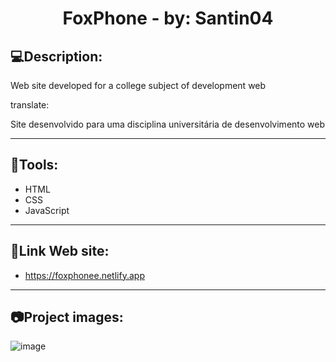 <h1 align="center">
  FoxPhone - by: Santin04
</h1>

<h2>💻Description:</h2>
<p>Web site developed for a college subject of development web</p>
<p>translate:</p>
<p>Site desenvolvido para uma disciplina universitária de desenvolvimento web</p>

<hr>
<h2>🔧Tools: </h2>

- HTML
- CSS
- JavaScript

<hr>
<h2>📌Link Web site:</h2>

- https://foxphonee.netlify.app

<hr>
<h2>📷Project images:</h2>

![image](https://github.com/Santin04/FoxPhone/assets/142067234/97f3de14-e5ea-412e-b60f-4f6609ebe429)
